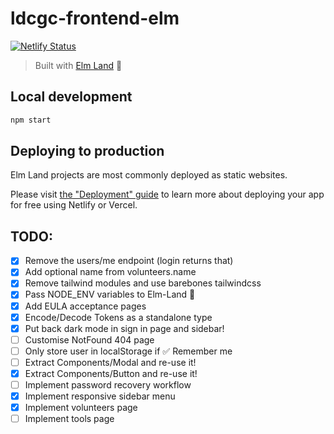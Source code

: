 # ldcgc-frontend-elm

[![Netlify Status](https://api.netlify.com/api/v1/badges/433924af-2aa7-45a8-9ec7-300c96277e87/deploy-status)](https://app.netlify.com/sites/ldcgc-frontend/deploys)

> Built with [Elm Land](https://elm.land) 🌈

## Local development

```bash
npm start
```

## Deploying to production

Elm Land projects are most commonly deployed as static websites.

Please visit [the "Deployment" guide](https://elm.land/guide/deploying) to learn more
about deploying your app for free using Netlify or Vercel.

## TODO:

- [x] Remove the users/me endpoint (login returns that)
- [x] Add optional name from volunteers.name
- [x] Remove tailwind modules and use barebones tailwindcss
- [x] Pass NODE_ENV variables to Elm-Land 🌈
- [x] Add EULA acceptance pages
- [x] Encode/Decode Tokens as a standalone type
- [x] Put back dark mode in sign in page and sidebar!
- [ ] Customise NotFound 404 page
- [ ] Only store user in localStorage if ✅ Remember me
- [ ] Extract Components/Modal and re-use it!
- [x] Extract Components/Button and re-use it!
- [ ] Implement password recovery workflow
- [x] Implement responsive sidebar menu
- [x] Implement volunteers page
- [ ] Implement tools page
